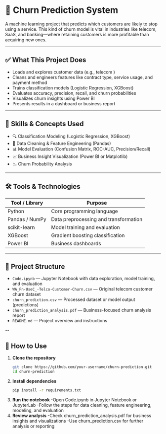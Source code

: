 # 🔁 Churn Prediction System

A machine learning project that predicts which customers are likely to stop using a service. This kind of churn model is vital in industries like telecom, SaaS, and banking—where retaining customers is more profitable than acquiring new ones.

---

## ✅ What This Project Does

- Loads and explores customer data (e.g., telecom )
- Cleans and engineers features like contract type, service usage, and payment method
- Trains classification models (Logistic Regression, XGBoost)
- Evaluates accuracy, precision, recall, and churn probabilities
- Visualizes churn insights using Power BI 
- Presents results in a dashboard or business report

---

## 🧠 Skills & Concepts Used

- 🔍 Classification Modeling (Logistic Regression, XGBoost)
- 🧹 Data Cleaning & Feature Engineering (Pandas)
- 📊 Model Evaluation (Confusion Matrix, ROC-AUC, Precision/Recall)
- 📈 Business Insight Visualization (Power BI or Matplotlib)
- 📉 Churn Probability Analysis

---

## 🛠️ Tools & Technologies

| Tool / Library     | Purpose                                  |
|--------------------|------------------------------------------|
| Python             | Core programming language                |
| Pandas / NumPy     | Data preprocessing and transformation    |
| scikit-learn       | Model training and evaluation            |
| XGBoost            | Gradient boosting classification         |
| Power BI           | Business dashboards                      |


---

## 📂 Project Structure
- `Code.ipynb` — Jupyter Notebook with data exploration, model training, and evaluation  
- `WA_Fn-UseC_-Telco-Customer-Churn.csv` — Original telecom customer churn dataset  
- `churn_prediction.csv` — Processed dataset or model output (predictions)  
- `churn_prediction_analysis.pdf` — Business-focused churn analysis report  
- `README.md` — Project overview and instructions

--
## 🚀 How to Use

1. **Clone the repository**
   ```bash
   git clone https://github.com/your-username/churn-prediction.git
   cd churn-prediction
2. **Install dependencies**
   ```bash
   pip install -r requirements.txt
4. **Run the notebook**
-Open Code.ipynb in Jupyter Notebook or JupyterLab
-Follow the steps for data cleaning, feature engineering, modeling, and evaluation
5. **Review analysis**
-Check churn_prediction_analysis.pdf for business insights and visualizations
-Use churn_prediction.csv for further analysis or reporting

